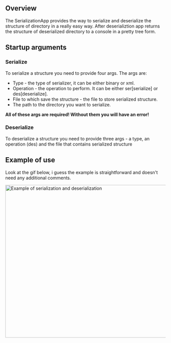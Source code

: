 <h2>Overview</h2>
<p>The SerializationApp provides the way to serialize and deserialize the structure of directory in a really easy way. After deserializtion app returns the structure of deserialized directory to a console in a pretty tree form.</p> 
<h2>Startup arguments</h2>
<div>
<h3>Serialize</h3>
<p>To serialize a structure you need to provide four args. The args are:</p>
<ul>
<li>Type - the type of serializer, it can be either binary or xml.</li>
<li>Operation - the operation to perform. It can be either ser[serialize] or des[deserialize].</li>
<li>File to which save the structure - the file to store serialized structure.</li>
<li>The path to the directory you want to serialize.</li>
</ul>
<p><b>All of these args are required! Without them you will have an error!</b></p>
<h3>Deserialize</h3>
<p>To deserialize a structure you need to provide three args - a type, an operation (des) and the file that contains serialized structure</p>
</div>
<h2>Example of use</h2>
<p>Look at the gif below, i guess the example is straightforward and doesn't need any additional comments.</p>
<img src="https://github.com/vlemish/SerializationApp/blob/master/imgs/serialization-deserialization-example.gif" alt="Example of serialization and deserialization" width="959" height="480">